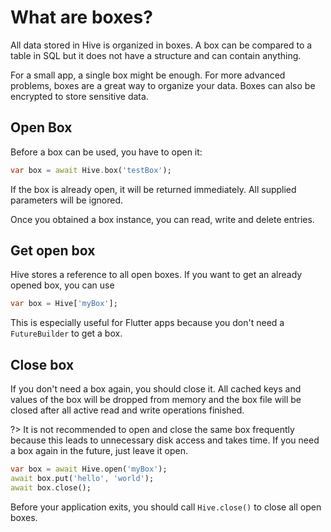 # What are boxes?

All data stored in Hive is organized in boxes. A box can be compared to a table in SQL but it does not have a structure and can contain anything.

For a small app, a single box might be enough. For more advanced problems, boxes are a great way to organize your data.
Boxes can also be encrypted to store sensitive data.

## Open Box

Before a box can be used, you have to open it:

```dart
var box = await Hive.box('testBox');
```

If the box is already open, it will be returned immediately. All supplied parameters will be ignored.

Once you obtained a box instance, you can read, write and delete entries.

## Get open box

Hive stores a reference to all open boxes. If you want to get an already opened box, you can use 

```dart
var box = Hive['myBox'];
```

This is especially useful for Flutter apps because you don't need a `FutureBuilder` to get a box.

## Close box

If you don't need a box again, you should close it. All cached keys and values of the box will be dropped from memory and the box file will be closed after all active read and write operations finished.

?> It is not recommended to open and close the same box frequently because this leads to unnecessary disk access and takes time. If you need a box again in the future, just leave it open.

```dart
var box = await Hive.open('myBox');
await box.put('hello', 'world');
await box.close();
```

Before your application exits, you should call `Hive.close()` to close all open boxes.

